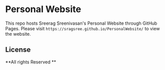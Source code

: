 # Personal Website

This repo hosts Sreerag Sreenivasan's Personal Website through GitHub Pages. Please visit ```https://sragsree.github.io/PersonalWebsite/``` to view the website.

License
----

**All rights Reserved **
